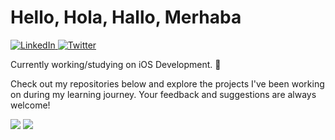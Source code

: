 <h1>Hello, Hola, Hallo, Merhaba</h1>

<p>
  <a href="https://www.linkedin.com/in/sametcagriaktepe/" target="_blank">
    <img alt="LinkedIn" src="https://img.shields.io/badge/LinkedIn-Connect-blue?style=flat-square&logo=linkedin">
  </a>
  <a href="https://twitter.com/denaktepe" target="_blank">
    <img alt="Twitter" src="https://img.shields.io/badge/Twitter-Follow-blue?style=flat-square&logo=twitter">
  </a>
</p>

<p>
  Currently working/studying on iOS Development. 💪
</p>

<p>
  Check out my repositories below and explore the projects I've been working on during my learning journey. Your feedback and suggestions are always welcome!
</p>

<div>
  <img src="https://github-readme-stats.vercel.app/api?username=denaktepe&show_icons=true&hide_border=true&&count_private=true&theme=radical&border_radius=1em" /> 
  <img style="float: end;" src="https://github-readme-stats.vercel.app/api/top-langs/?username=denaktepe&show_icons=true&hide_border=true&layout=compact&&count_private=true&theme=radical&langs_count=8&border_radius=1em%22/%3E" />
</div>
